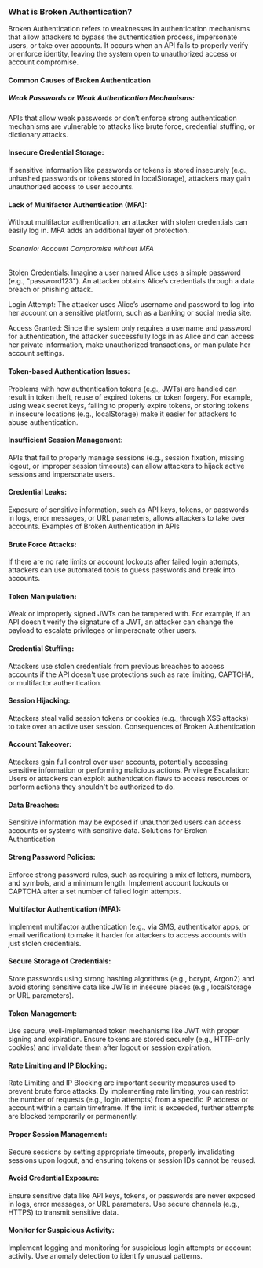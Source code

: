 ### What is Broken Authentication?

Broken Authentication refers to weaknesses in authentication mechanisms that allow attackers to bypass the authentication process, impersonate users, or take over accounts. It occurs when an API fails to properly verify or enforce identity, leaving the system open to unauthorized access or account compromise.

#### Common Causes of Broken Authentication

##### Weak Passwords or Weak Authentication Mechanisms:

APIs that allow weak passwords or don’t enforce strong authentication mechanisms are vulnerable to attacks like brute force, credential stuffing, or dictionary attacks.

#### Insecure Credential Storage:

If sensitive information like passwords or tokens is stored insecurely (e.g., unhashed passwords or tokens stored in localStorage), attackers may gain unauthorized access to user accounts.

#### Lack of Multifactor Authentication (MFA):

Without multifactor authentication, an attacker with stolen credentials can easily log in. MFA adds an additional layer of protection.

###### Scenario: Account Compromise without MFA

Stolen Credentials: Imagine a user named Alice uses a simple password (e.g., "password123"). An attacker obtains Alice’s credentials through a data breach or phishing attack.

Login Attempt: The attacker uses Alice’s username and password to log into her account on a sensitive platform, such as a banking or social media site.

Access Granted: Since the system only requires a username and password for authentication, the attacker successfully logs in as Alice and can access her private information, make unauthorized transactions, or manipulate her account settings.

#### Token-based Authentication Issues:

Problems with how authentication tokens (e.g., JWTs) are handled can result in token theft, reuse of expired tokens, or token forgery. For example, using weak secret keys, failing to properly expire tokens, or storing tokens in insecure locations (e.g., localStorage) make it easier for attackers to abuse authentication.

#### Insufficient Session Management:

APIs that fail to properly manage sessions (e.g., session fixation, missing logout, or improper session timeouts) can allow attackers to hijack active sessions and impersonate users.

#### Credential Leaks:

Exposure of sensitive information, such as API keys, tokens, or passwords in logs, error messages, or URL parameters, allows attackers to take over accounts.
Examples of Broken Authentication in APIs

#### Brute Force Attacks:

If there are no rate limits or account lockouts after failed login attempts, attackers can use automated tools to guess passwords and break into accounts.

#### Token Manipulation:

Weak or improperly signed JWTs can be tampered with. For example, if an API doesn’t verify the signature of a JWT, an attacker can change the payload to escalate
privileges or impersonate other users.

#### Credential Stuffing:

Attackers use stolen credentials from previous breaches to access accounts if the API doesn't use protections such as rate limiting, CAPTCHA, or multifactor authentication.

#### Session Hijacking:

Attackers steal valid session tokens or cookies (e.g., through XSS attacks) to take over an active user session.
Consequences of Broken Authentication

#### Account Takeover:

Attackers gain full control over user accounts, potentially accessing sensitive information or performing malicious actions.
Privilege Escalation: Users or attackers can exploit authentication flaws to access resources or perform actions they shouldn't be authorized to do.

#### Data Breaches:

Sensitive information may be exposed if unauthorized users can access accounts or systems with sensitive data.
Solutions for Broken Authentication

#### Strong Password Policies:

Enforce strong password rules, such as requiring a mix of letters, numbers, and symbols, and a minimum length. Implement account lockouts or CAPTCHA after a set number of failed login attempts.

#### Multifactor Authentication (MFA):

Implement multifactor authentication (e.g., via SMS, authenticator apps, or email verification) to make it harder for attackers to access accounts with just stolen credentials.

#### Secure Storage of Credentials:

Store passwords using strong hashing algorithms (e.g., bcrypt, Argon2) and avoid storing sensitive data like JWTs in insecure places (e.g., localStorage or URL parameters).

#### Token Management:

Use secure, well-implemented token mechanisms like JWT with proper signing and expiration. Ensure tokens are stored securely (e.g., HTTP-only cookies) and invalidate them after logout or session expiration.

#### Rate Limiting and IP Blocking:

Rate Limiting and IP Blocking are important security measures used to prevent brute force attacks. By implementing rate limiting, you can restrict the number of requests (e.g., login attempts) from a specific IP address or account within a certain timeframe. If the limit is exceeded, further attempts are blocked temporarily or permanently.

#### Proper Session Management:

Secure sessions by setting appropriate timeouts, properly invalidating sessions upon logout, and ensuring tokens or session IDs cannot be reused.

#### Avoid Credential Exposure:

Ensure sensitive data like API keys, tokens, or passwords are never exposed in logs, error messages, or URL parameters. Use secure channels (e.g., HTTPS) to transmit sensitive data.

#### Monitor for Suspicious Activity:

Implement logging and monitoring for suspicious login attempts or account activity. Use anomaly detection to identify unusual patterns.
